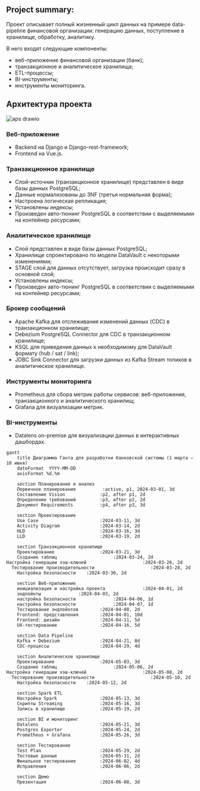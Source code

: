 ## Project summary:
Проект описывает полный жизненный цикл данных на примере data-pipeline финансовой организации: 
генерацию данных, поступление в хранилище, обработку, аналитику.

В него входят следующие компоненты: 
- веб-приложение финансовой организации (банк);
- транзакционное и аналитическое хранилища;
- ETL-процессы;
- BI-инструменты;
- инструменты мониторинга.

## Архитектура проекта

![aps drawio](https://github.com/user-attachments/assets/68d8151f-713b-4d0d-b267-8e77c31108b2)



### Веб-приложение
- Backend на Django и Django-rest-framework;
- Frontend на Vue.js.

### Транзакционное хранилище
- Слой-источник (транзакционное хранилище) представлен в виде базы данных PostgreSQL;
- Данные нормализованы до 3NF (третья нормальная форма);
- Настроена логическая репликация;
- Установлены индексы;
- Произведен авто-тюнинг PostgreSQL в соответствии с выделяемыми на контейнер ресурсами;

### Аналитическое хранилище
- Слой представлен в виде базы данных PostgreSQL;
- Хранилище спроектировано по модели DataVault с некоторыми изменениями;
- STAGE слой для данных отсутствует, загрузка происходит сразу в основной слой;
- Установлены индексы;
- Произведен авто-тюнинг PostgreSQL в соответствии с выделяемыми на контейнер ресурсами;

### Брокер сообщений
- Apache Kafka для отслеживания изменений данных (CDC) в транзакционном хранилище;
- Debezium PostgreSQL Connector для CDC в транзакционном хранилище;
- KSQL для приведения данных к необходимому для DataVault формату (hub / sat / link);
- JDBC Sink Connector для загрузки данных из Kafka Stream топиков в аналитическое хранилище.

### Инструменты мониторинга
- Prometheus для сбора метрик работы сервисов: веб-приложения, транзакционного и аналитического хранилищ;
- Grafana для визуализации метрик.

### BI-инструменты
- Datalens on-premise для визуализации данных в интерактивных дашбордах.


```mermaid
gantt
    title Диаграмма Ганта для разработки банковской системы (1 марта – 10 июня)
    dateFormat  YYYY-MM-DD
    axisFormat %d.%m

    section Планирование и анализ
    Первичное планирование          :active, p1, 2024-03-01, 3d
    Составление Vision             :p2, after p1, 2d
    Определение требований         :p3, after p2, 2d
    Документ Requirements          :p4, after p3, 3d

    section Проектирование
    Use Case                       :2024-03-11, 3d
    Activity Diagram               :2024-03-14, 2d
    HLD                            :2024-03-16, 3d
    LLD                            :2024-03-19, 2d

    section Транзакционное хранилище
    Проектирование                 :2024-03-21, 3d
    Создание таблиц                     :2024-03-24, 2d
Настройка генерации хэш-ключей                     :2024-03-26, 2d
  Тестирование производительности                     :2024-03-28, 2d
    Настройка безопасности    :2024-03-30, 2d

    section Веб-приложение
    инициализация и настройка проекта              :2024-04-01, 2d
    эндпойнты              :2024-04-03, 2d
    настройка безопасности              :2024-04-06, 1d
    настройка безопасности              :2024-04-07, 1d
    Тестирование эндпойнтов        :2024-04-08, 2d
    Frontend: представления        :2024-04-01, 10d
    Frontend: дизайн               :2024-04-11, 5d
    UX-тестирование                :2024-04-16, 5d

    section Data Pipeline
    Kafka + Debezium               :2024-04-21, 8d
    CDC-процессы                   :2024-04-29, 4d

    section Аналитическое хранилище
    Проектирование                 :2024-05-03, 3d
    Создание таблиц                     :2024-05-06, 2d
Настройка генерации хэш-ключей                     :2024-05-08, 2d
  Тестирование производительности                     :2024-05-10, 2d
    Настройка безопасности    :2024-05-12, 2d

    section Spark ETL
    Настройка Spark                :2024-05-13, 3d
    Скрипты Streaming              :2024-05-16, 3d
    Запись в хранилище             :2024-05-19, 2d

    section BI и мониторинг
    Datalens                       :2024-05-21, 3d
    Postgres Exporter              :2024-05-24, 2d
    Prometheus + Grafana           :2024-05-26, 3d

    section Тестирование
    Test Plan                      :2024-05-29, 2d
    Тестовые данные                :2024-05-31, 2d
    Финальное тестирование         :2024-06-02, 4d
    Исправления                    :2024-06-06, 2d

    section Демо
    Презентация                    :2024-06-08, 3d
```




